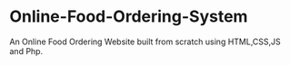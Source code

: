 # Online-Food-Ordering-System
An Online Food Ordering Website built from scratch using HTML,CSS,JS and Php.
